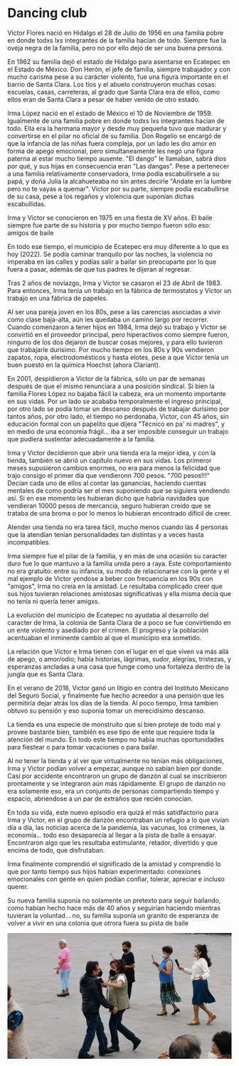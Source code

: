 # Dancing club

Victor Flores nació en Hidalgo el 28 de Julio de 1956 en una familia pobre en donde todxs lxs integrantes de la familia hacían de todo. Siempre fue la oveja negra de la familia, pero no por ello dejó de ser una buena persona.

En 1962 su familia dejó el estado de Hidalgo para asentarse en Ecatepec en el Estado de México. Don Herón, el jefe de familia, siempre trabajador y con mucho carisma pese a su carácter violento, fue una figura importante en el barrio de Santa Clara. Los tíos y el abuelo construyeron muchas cosas: escuelas, casas, carreteras, al grado que Santa Clara era de ellos, como ellos eran de Santa Clara a pesar de haber venido de otro estado.

Irma López nació en el estado de México el 10 de Noviembre de 1959. Igualmente de una familia pobre en donde todxs lxs integrantes hacían de todo. Ella era la hermana mayor y desde muy pequeña tuvo que madurar y convertirse en el pilar no oficial de su familia. Don Rogelio se encargó de que la infancia de las niñas fuera compleja, por un lado les dio amor en forma de apego emocional, pero simultaneamente les negó una figura paterna al estar mucho tiempo ausente. "El dango" le llamaban, sabrá dios por qué, y sus hijas en consecuencia eran "Las dangas". Pese a pertenecer a una familia relativamente conservadora, Irma podía escabullirsele a su papá, y doña Julia la alcahueteaba no sin antes decirle "Andate en la lumbre pero no te vayas a quemar". Victor por su parte, siempre podía escabullirse de su casa, pese a los regaños y violencia que suponían dichas escabullidas.

Irma y Victor se conocieron en 1975 en una fiesta de XV años. El baile siempre fue parte de su historia y por mucho tiempo fueron sólo eso: amigos de baile

En todo ese tiempo, el municipio de Ecatepec era muy diferente a lo que es hoy (2022). Se podía caminar tranquilo por las noches, la violencia no imperaba en las calles y podías salir a bailar sin preocuparte por lo que fuera a pasar, además de que tus padres te dijeran al regresar.

Tras 2 años de noviazgo, Irma y Victor se casaron el 23 de Abril de 1983. Para entonces, Irma tenía un trabajo en la fábrica de termostatos y Victor un trabajo en una fábrica de papeles.

Al ser una pareja joven en los 80s, pese a las carencias asociadas a vivir como clase baja-alta, aún les quedaba un camino largo por recorrer. Cuando comenzaron a tener hijos en 1984, Irma dejó su trabajo y Victor se convirtió en el proveedor principal, pero hiperactivos como siempre fueron, ninguno de los dos dejaron de buscar cosas mejores, y para ello tuvieron que trabajarle durisimo. Por mucho tiempo en los 80s y 90s vendieron zapatos, ropa, electrodomésticos y hasta elotes, pese a que Victor tenía un buen puesto en la química Hoechst (ahora Clariant).

En 2001, despidieron a Victor de la fábrica, sólo un par de semanas después de que el mismo renunciara a una posición sindical. Si bien la familia Flores López no bajaba fácil la cabeza, era un momento importante en sus vidas. Por un lado se acababa temporalmente el ingreso principal, por otro lado se podía tomar un descanso después de trabajar durísimo por tantos años, por otro lado, el tiempo no perdonaba, Victor, con 45 años, sin educación formal con un papelito que dijera "Técnico en pa' ni madres", y en medio de una economía frágil... iba a ser imposible conseguir un trabajo que pudiera sustentar adecuadamente a la familia.

Irma y Victor decidieron que abrir una tienda era la mejor idea, y con la tienda, también se abrió un capítulo nuevo en sus vidas. Los primeror meses supusieron cambios enormes, no era para menos la felicidad que trajo consigo el primer día que vendieronn 700 pesos. "700 pesos!!!" Decían cada uno de ellos al contar las ganancias, haciendo cuentas mentales de como podría ser el mes suponiendo que se siguiera vendiendo así. Si en ese momento les hubieran dicho que habría navidades que vendieran 10000 pesos de mercancia, seguro hubieran creido que se trataba de una broma o por lo menos lo hubieran encontrado díficil de creer.

Atender una tienda no era tarea fácil, mucho menos cuando las 4 personas que la atendían tenían personalidades tan distintas y a veces hasta incompatibles.

Irma siempre fue el pilar de la familia, y en más de una ocasión su caracter duro fue lo que mantuvo a la familia unida pero a raya. Este comportamiento no era gratuito: entre su infancia, su modo de relacionarse con la gente y el mal ejemplo de Victor yendose a beber con frecuencia en los 90s con "amigos", Irma no creía en la amistad. Le resultaba complicado creer que sus hijos tuvieran relaciones amistosas significativas y ella misma decía que no tenía ni quería tener amigxs.

La evolución del municipio de Ecatepec no ayudaba al desarrollo del caracter de Irma, la colonia de Santa Clara de a poco se fue convirtiendo en un ente violento y asediado por el crimen. El progreso y la población acentuaban el inminente cambio al que el municipio era sometido.

La relación que Victor e Irma tienen con el lugar en el que viven va más allá de apego, o amor/odio; había historias, lágrimas, sudor, alegrías, tristezas, y esperanzas ancladas a una casa que funge como una fortaleza dentro de la jungla que es Santa Clara.

En el verano de 2018, Victor ganó un litigio en contra del Instituto Mexicano del Seguro Social, y finalmente fue hecho acreedor a una pensión que les permitiría dejar atrás los días de la tienda. Al poco tiempo, Irma tambien obtuvo su pensión y eso suponía tomar un merecidísimo descanso.

La tienda es una especie de monstruito que si bien proteje de todo mal y provee bastante bien, también es ese tipo de ente que requiere toda la atención del mundo. En todo este tiempo no había muchas oportunidades para fiestear o para tomar vacaciones o para bailar.

Al no tener la tienda y al ver que virtualmente no tenían más obligaciones, Irma y Victor podían volver a empezar, aunque no sabían bien por donde. Casi por accidente encontraron un grupo de danzón al cual se inscribieron prontamente y se integraron aún más rápidamente. El grupo de danzón no era solamente eso, era un conjunto de personas compartiendo tiempo y espacio, abriendose a un par de extraños que recién conocían.

En toda su vida, este nuevo episodio era quizá el más satidfactorio para Irma y Victor, en el grupo de danzón encontraban un refugio a lo que vivían día a día, las noticias acerca de la pandemia, las vacunas, los crímenes, la economía... todo eso desaparecía al llegar a la pista de baile a ensayar. Encontraron algo que les resultaba estimulante, retador, divertido y que encima de todo, que disfrutaban.

Irma finalmente comprendió el significado de la amistad y comprendió lo que por tanto tiempo sus hijos habían experimentado: conexiones emocionales con gente en quien podían confiar, tolerar, apreciar e incluso querer.

Su nueva familia suponía no solamente un pretexto para seguir bailando, como habían hecho hace más de 40 años y seguirían haciendo mientras tuvieran la voluntad... no, su familia suponía un granito de esperanza de volver a vivir en una colonia que otrora fuera su pista de baile

![dancing_club](dancing_club.jpg)